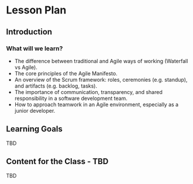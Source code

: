 # Lesson Plan

## Introduction

### What will we learn?

- The difference between traditional and Agile ways of working (Waterfall vs Agile).
- The core principles of the Agile Manifesto.
- An overview of the Scrum framework: roles, ceremonies (e.g. standup), and artifacts (e.g. backlog, tasks).
- The importance of communication, transparency, and shared responsibility in a software development team.
- How to approach teamwork in an Agile environment, especially as a junior developer.

## Learning Goals

TBD

## Content for the Class - TBD

TBD
